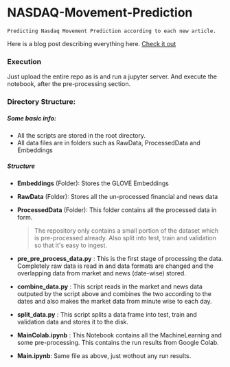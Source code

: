 NASDAQ-Movement-Prediction
=====
`Predicting Nasdaq Movement Prediction according to each new article.` 

Here is a blog post describing everything here. [Check it out](https://www.sushantbansal.me/2019-09-10-predictnasdaqwithnews/) 

### Execution

Just upload the entire repo as is and run a jupyter server. And execute the notebook, after the pre-processing section.

### Directory Structure:

##### Some basic info:
* All the scripts are stored in the root directory.
* All data files are in folders such as RawData, ProcessedData and Embeddings

##### Structure

* **Embeddings** (Folder): Stores the GLOVE Embeddings 
* **RawData** (Folder): Stores all the un-processed financial and news data 
* **ProcessedData** (Folder): This folder contains all the processed data in form. 
    > The repository only contains a small portion of the dataset which is pre-processed already. Also split into test, train and validation so that it's easy to ingest. 

* __pre_pre_process_data.py__ : This is the first stage of processing the data. Completely raw data is read in and data formats are changed and the overlapping data from market and news (date-wise) stored.

* __combine_data.py__ : This script reads in the market and news data outputed by the script above and combines the two according to the dates and also makes the market data from minute wise to each day.

* __split_data.py__ : This script splits a data frame into test, train and validation data and stores it to the disk. 

* **MainColab.ipynb** : This Notebook contains all the MachineLearning and some pre-processing. This contains the run results from Google Colab.

* **Main.ipynb**: Same file as above, just wothout any run results.

